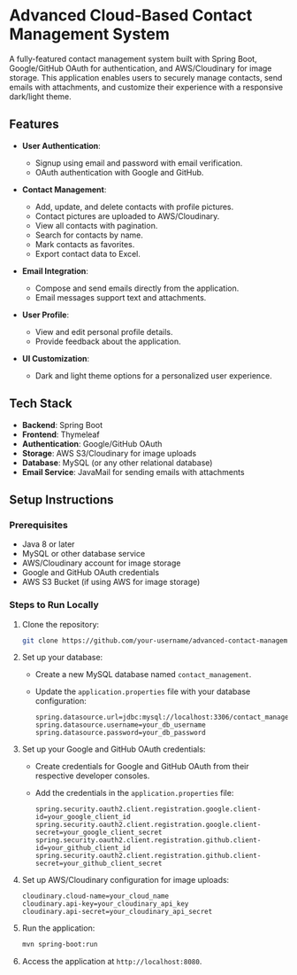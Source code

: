 # Advanced Cloud-Based Contact Management System

A fully-featured contact management system built with Spring Boot, Google/GitHub OAuth for authentication, and AWS/Cloudinary for image storage. This application enables users to securely manage contacts, send emails with attachments, and customize their experience with a responsive dark/light theme.

## Features

- **User Authentication**:
  - Signup using email and password with email verification.
  - OAuth authentication with Google and GitHub.

- **Contact Management**:
  - Add, update, and delete contacts with profile pictures.
  - Contact pictures are uploaded to AWS/Cloudinary.
  - View all contacts with pagination.
  - Search for contacts by name.
  - Mark contacts as favorites.
  - Export contact data to Excel.

- **Email Integration**:
  - Compose and send emails directly from the application.
  - Email messages support text and attachments.

- **User Profile**:
  - View and edit personal profile details.
  - Provide feedback about the application.

- **UI Customization**:
  - Dark and light theme options for a personalized user experience.

## Tech Stack

- **Backend**: Spring Boot
- **Frontend**: Thymeleaf
- **Authentication**: Google/GitHub OAuth
- **Storage**: AWS S3/Cloudinary for image uploads
- **Database**: MySQL (or any other relational database)
- **Email Service**: JavaMail for sending emails with attachments

## Setup Instructions

### Prerequisites

- Java 8 or later
- MySQL or other database service
- AWS/Cloudinary account for image storage
- Google and GitHub OAuth credentials
- AWS S3 Bucket (if using AWS for image storage)

### Steps to Run Locally

1. Clone the repository:

    ```bash
    git clone https://github.com/your-username/advanced-contact-management.git
    ```

2. Set up your database:

    - Create a new MySQL database named `contact_management`.
    - Update the `application.properties` file with your database configuration:
    
      ```properties
      spring.datasource.url=jdbc:mysql://localhost:3306/contact_management
      spring.datasource.username=your_db_username
      spring.datasource.password=your_db_password
      ```

3. Set up your Google and GitHub OAuth credentials:

    - Create credentials for Google and GitHub OAuth from their respective developer consoles.
    - Add the credentials in the `application.properties` file:
    
      ```properties
      spring.security.oauth2.client.registration.google.client-id=your_google_client_id
      spring.security.oauth2.client.registration.google.client-secret=your_google_client_secret
      spring.security.oauth2.client.registration.github.client-id=your_github_client_id
      spring.security.oauth2.client.registration.github.client-secret=your_github_client_secret
      ```

4. Set up AWS/Cloudinary configuration for image uploads:

    ```properties
    cloudinary.cloud-name=your_cloud_name
    cloudinary.api-key=your_cloudinary_api_key
    cloudinary.api-secret=your_cloudinary_api_secret
    ```

5. Run the application:

    ```bash
    mvn spring-boot:run
    ```

6. Access the application at `http://localhost:8080`.

